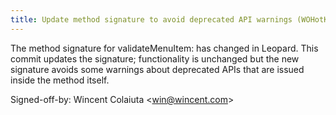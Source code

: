 ```yaml
---
title: Update method signature to avoid deprecated API warnings (WOHotKey, f4f9ad8)
---
```


The method signature for validateMenuItem: has changed in Leopard. This commit updates the signature; functionality is unchanged but the new signature avoids some warnings about deprecated APIs that are issued inside the method itself.

Signed-off-by: Wincent Colaiuta &lt;win@wincent.com&gt;
